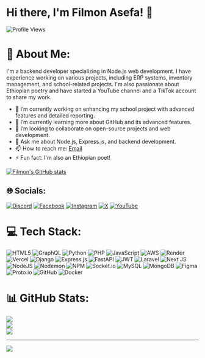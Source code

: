 # Hi there, I'm Filmon Asefa! 👋

![Profile Views](https://komarev.com/ghpvc/?username=filloasefa111&color=blueviolet)

# 💫 About Me:

I'm a backend developer specializing in Node.js web development. I have experience working on various projects, including ERP systems, inventory management, and school-related projects. I'm also passionate about Ethiopian poetry and have started a YouTube channel and a TikTok account to share my work.

- 🔭 I’m currently working on enhancing my school project with advanced features and detailed reporting.
- 🌱 I’m currently learning more about GitHub and its advanced features.
- 👯 I’m looking to collaborate on open-source projects and web development.
- 💬 Ask me about Node.js, Express.js, and backend development.
- 📫 How to reach me: [Email](filloasefa111@gmail.com)
- ⚡ Fun fact: I'm also an Ethiopian poet!



[![Filmon's GitHub stats](https://github-readme-stats.vercel.app/api?username=filloasefa111&count_private=true&show_icons=true&theme=radical&hide_rank=false)](https://github.com/filloasefa111/github-readme-stats)


## 🌐 Socials:
[![Discord](https://img.shields.io/badge/Discord-%237289DA.svg?logo=discord&logoColor=white)](https://discord.gg/https://discord.com/channels/@me) [![Facebook](https://img.shields.io/badge/Facebook-%231877F2.svg?logo=Facebook&logoColor=white)](https://facebook.com/https://www.facebook.com/fillmon.asefa) [![Instagram](https://img.shields.io/badge/Instagram-%23E4405F.svg?logo=Instagram&logoColor=white)](https://instagram.com/https://www.instagram.com/cavenharisen77/) [![X](https://img.shields.io/badge/X-black.svg?logo=X&logoColor=white)](https://x.com/https://x.com/asefa_film24563) [![YouTube](https://img.shields.io/badge/YouTube-%23FF0000.svg?logo=YouTube&logoColor=white)](https://youtube.com/@https://www.youtube.com/@node991) 

# 💻 Tech Stack:
![HTML5](https://img.shields.io/badge/html5-%23E34F26.svg?style=for-the-badge&logo=html5&logoColor=white) ![GraphQL](https://img.shields.io/badge/-GraphQL-E10098?style=for-the-badge&logo=graphql&logoColor=white) ![Python](https://img.shields.io/badge/python-3670A0?style=for-the-badge&logo=python&logoColor=ffdd54) ![PHP](https://img.shields.io/badge/php-%23777BB4.svg?style=for-the-badge&logo=php&logoColor=white) ![JavaScript](https://img.shields.io/badge/javascript-%23323330.svg?style=for-the-badge&logo=javascript&logoColor=%23F7DF1E) ![AWS](https://img.shields.io/badge/AWS-%23FF9900.svg?style=for-the-badge&logo=amazon-aws&logoColor=white) ![Render](https://img.shields.io/badge/Render-%46E3B7.svg?style=for-the-badge&logo=render&logoColor=white) ![Vercel](https://img.shields.io/badge/vercel-%23000000.svg?style=for-the-badge&logo=vercel&logoColor=white) ![Django](https://img.shields.io/badge/django-%23092E20.svg?style=for-the-badge&logo=django&logoColor=white) ![Express.js](https://img.shields.io/badge/express.js-%23404d59.svg?style=for-the-badge&logo=express&logoColor=%2361DAFB) ![FastAPI](https://img.shields.io/badge/FastAPI-005571?style=for-the-badge&logo=fastapi) ![JWT](https://img.shields.io/badge/JWT-black?style=for-the-badge&logo=JSON%20web%20tokens) ![Laravel](https://img.shields.io/badge/laravel-%23FF2D20.svg?style=for-the-badge&logo=laravel&logoColor=white) ![Next JS](https://img.shields.io/badge/Next-black?style=for-the-badge&logo=next.js&logoColor=white) ![NodeJS](https://img.shields.io/badge/node.js-6DA55F?style=for-the-badge&logo=node.js&logoColor=white) ![Nodemon](https://img.shields.io/badge/NODEMON-%23323330.svg?style=for-the-badge&logo=nodemon&logoColor=%BBDEAD) ![NPM](https://img.shields.io/badge/NPM-%23CB3837.svg?style=for-the-badge&logo=npm&logoColor=white) ![Socket.io](https://img.shields.io/badge/Socket.io-black?style=for-the-badge&logo=socket.io&badgeColor=010101) ![MySQL](https://img.shields.io/badge/mysql-4479A1.svg?style=for-the-badge&logo=mysql&logoColor=white) ![MongoDB](https://img.shields.io/badge/MongoDB-%234ea94b.svg?style=for-the-badge&logo=mongodb&logoColor=white) ![Figma](https://img.shields.io/badge/figma-%23F24E1E.svg?style=for-the-badge&logo=figma&logoColor=white) ![Proto.io](https://img.shields.io/badge/Proto.io-161637?style=for-the-badge&logo=proto.io&logoColor=00e5ff) ![GitHub](https://img.shields.io/badge/github-%23121011.svg?style=for-the-badge&logo=github&logoColor=white) ![Docker](https://img.shields.io/badge/docker-%230db7ed.svg?style=for-the-badge&logo=docker&logoColor=white)
# 📊 GitHub Stats:
![](https://github-readme-stats.vercel.app/api?username=filloasefa111&theme=dark&hide_border=true&include_all_commits=true&count_private=true)<br/>
![](https://github-readme-streak-stats.herokuapp.com/?user=filloasefa111&theme=dark&hide_border=true)<br/>
![](https://github-readme-stats.vercel.app/api/top-langs/?username=filloasefa111&theme=dark&hide_border=true&include_all_commits=true&count_private=true&layout=compact)

---
[![](https://visitcount.itsvg.in/api?id=filloasefa111&icon=0&color=0)](https://visitcount.itsvg.in)

<!-- Proudly created with GPRM ( https://gprm.itsvg.in ) -->
